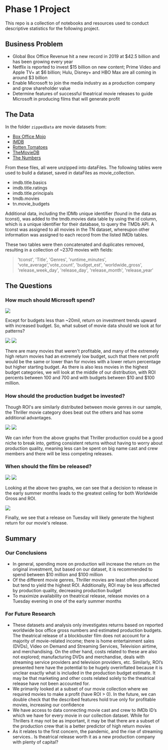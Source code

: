 # Phase 1 Project

This repo is a collection of notebooks and resources used to conduct descriptive statistics for the following project.

## Business Problem

* Global Box Office Revenue hit a new record in 2019 at $42.5 billion and has been growing every year
* Netflix is reported to invest $15 billion on new content; Prime Video and Apple TV+ at $6 billion; Hulu, Disney+ and HBO Max are all   coming in around $3 billion
* Enable Microsoft to join the media industry as a production company and grow shareholder value
* Determine features of successful theatrical movie releases to guide Microsoft in producing films that will generate profit

## The Data

In the folder `zippedData` are movie datasets from:

* [Box Office Mojo](https://www.boxofficemojo.com/)
* [IMDB](https://www.imdb.com/)
* [Rotten Tomatoes](https://www.rottentomatoes.com/)
* [TheMovieDB](https://www.themoviedb.org/)
* [The Numbers](https://www.the-numbers.com/)

From these files, all were unzipped into dataFiles. The following tables were used to build a dataset, saved in dataFiles as movie_collection.
* imdb.title.basics
* imdb.title.ratings
* imdb.title.principals
* tmdb.movies
* tn.movie_budgets

Additional data, including the IDMb unique identifier (found in the data as tconst), was added to the tmdb.movies data table by using the id column, which is a unique identifier for their database, to query the TMDb API. A tconst was assigned to all movies in the TN dataset, whereupon other information was assigned to each record from the listed IMDb tables.

These two tables were then concatenated and duplicates removed, resulting in a collection of ~2370 movies with fields:
> 'tconst', 'Title', 'Genres', 'runtime_minutes', 'vote_average','vote_count', 'budget_est', 'worldwide_gross', 'release_week_day',
> 'release_day', 'release_month', 'release_year'

## The Questions

### How much should Microsoft spend?

<img src="Media/ROIvBudgetLOESS.png">

Except for budgets less than ~20mil, return on investment trends upward with increased budget. So, what subset of movie data should we look at for patterns?

<img src="Media/ColoredGrossvBudget.png">
<img src="Media/ROIdistribution.png">

There are many movies that weren't profitable, and many of the extremely high return movies had an extremely low budget, such that there net profit would be the same or lower than for movies with a lower return percentage but higher starting budget. As there is also less movies in the highest budget categories, we will look at the middle of our distribution, with ROI percents between 100 and 700 and with budgets between $10 and $100 million.

### How should the production budget be invested?

Though ROI's are similarly distributed between movie genres in our sample, the Thriller movie category does beat out the others and has some additional advantages.

<img src="Media/GenreBoxRating.png">
<img src="Media/MovieGenresBar.png">

We can infer from the above graphs that Thriller production could be a good niche to break into, getting consistent returns without having to worry about production quality, meaning less can be spent on big name cast and crew members and there will be less competing releases.


### When should the film be released?

<img src="Media/monthGross.png">
<img src="Media/monthROI.png">

Looking at the above two graphs, we can see that a decision to release in the early summer months leads to the greatest ceiling for both Worldwide Gross and ROI.

<img src="Media/weekdayROI.png">

Finally, we see that a release on Tuesday will likely generate the highest return for our movie's release.


## Summary

### Our Conclusions

* In general, spending more on production will increase the return on the original investment, but based on our dataset, it is recommended to spend between $10 million and $100 million
* Of the different movie genres, Thriller movies are least often produced but tend to yield the highest ROI. Additionally, ROI may be less affected by production quality, decreasing production budget
* To maximize availability on theatrical release, release movies on a Tuesday evening in one of the early summer months


### For Future Research

* These datasets and analysis only investigates returns based on reported worldwide box office gross numbers and estimated production budgets. The theatrical release of a blockbuster film does not account for a majority of movie-related income; there is home entertainment sales (DVDs), Video on Demand and Streaming Services, Television airtime,  and merchandising. On the other hand, costs related to these are also not explored; manufacturing DVDs and merchandise, deals with streaming service providers and television providers, etc. Similarly, ROI’s presented here have the potential to be hugely overinflated because it is unclear exactly what is included in the production budget estimate. It may be that marketing and other costs related solely to the theatrical release have not been accounted for.
* We primarily looked at a subset of our movie collection where we required movies to make a profit (have ROI > 0). In the future, we can double check that the described features hold true only for profitable movies, increasing our confidence
* We have access to data connecting movie cast and crew to IMDb ID’s which we have for every movie in our collection dataset. While for Thrillers it may not be as important, it may be that there are a subset of the production crew that is a better predictor of high return movies
* As it relates to the first concern, the pandemic, and the rise of streaming services.. Is theatrical release worth it as a new production company with plenty of capital?

